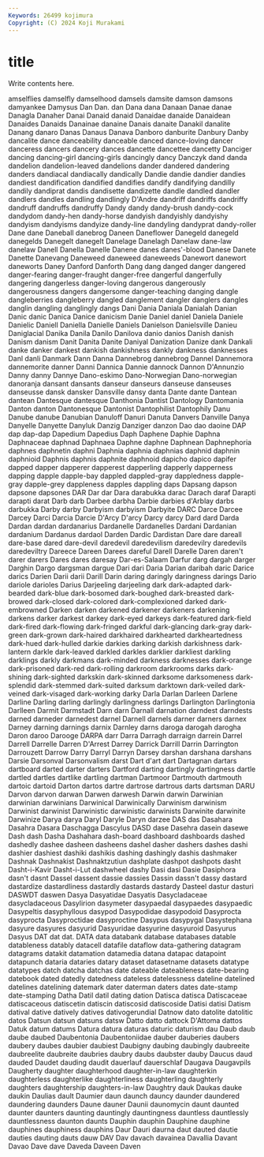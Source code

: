 ```yaml
---
Keywords: 26499 kojimura
Copyright: (C) 2024 Koji Murakami
---
```


# title

Write contents here.



amselflies damselfly damselhood damsels damsite damson
damsons damyankee Damysus Dan Dan. dan Dana dana Danaan Danae
danae Danagla Danaher Danai Danaid danaid Danaidae danaide Danaidean Danaides
Danaids Danainae danaine Danais danaite Danakil danalite Danang danaro Danas
Danaus Danava Danboro danburite Danbury Danby dancalite dance danceability danceable
danced dance-loving dancer danceress dancers dancery dances dancette dancettee dancetty
Danciger dancing dancing-girl dancing-girls dancingly dancy Danczyk dand danda dandelion
dandelion-leaved dandelions dander dandered dandering danders dandiacal dandiacally dandically Dandie
dandie dandier dandies dandiest dandification dandified dandifies dandify dandifying dandilly
dandily dandiprat dandis dandisette dandizette dandle dandled dandler dandlers dandles
dandling dandlingly D'Andre dandriff dandriffs dandriffy dandruff dandruffs dandruffy Dandy
dandy dandy-brush dandy-cock dandydom dandy-hen dandy-horse dandyish dandyishly dandyishy dandyism
dandyisms dandyize dandy-line dandyling dandyprat dandy-roller Dane dane Daneball danebrog
Daneen Daneflower Danegeld danegeld danegelds Danegelt danegelt Danelage Danelagh Danelaw
dane-law danelaw Danell Danella Danelle Danene danes danes'-blood Danese Danete
Danette Danevang Daneweed daneweed daneweeds Danewort danewort daneworts Daney Danford
Danforth Dang dang danged danger dangered danger-fearing danger-fraught danger-free dangerful
dangerfully dangering dangerless danger-loving dangerous dangerously dangerousness dangers dangersome danger-teaching
danging dangle dangleberries dangleberry dangled danglement dangler danglers dangles danglin
dangling danglingly dangs Dani Dania Daniala Danialah Danian Danic danic
Danica Danice danicism Danie Daniel daniel Daniela Daniele Danielic Daniell
Daniella Danielle Daniels Danielson Danielsville Danieu Daniglacial Danika Danila Danilo
Danilova danio danios Danish danish Danism danism Danit Danita Danite
Daniyal Danization Danize dank Dankali danke danker dankest dankish dankishness
dankly dankness danknesses Danl danli Danmark Dann Danna Dannebrog dannebrog
Dannel Dannemora dannemorite danner Danni Dannica Dannie dannock Dannon D'Annunzio
Danny danny Dannye Dano-eskimo Dano-Norwegian Dano-norwegian danoranja dansant dansants danseur
danseurs danseuse danseuses danseusse dansk dansker Dansville dansy danta Dante
dante Dantean dantean Dantesque dantesque Danthonia Dantist Dantology Dantomania Danton
danton Dantonesque Dantonist Dantophilist Dantophily Danu Danube danube Danubian Danuloff
Danuri Danuta Danvers Danville Danya Danyelle Danyette Danyluk Danzig Danziger
danzon Dao dao daoine DAP dap dap-dap Dapedium Dapedius Daph
Daphene Daphie Daphna Daphnaceae daphnad Daphnaea Daphne daphne Daphnean Daphnephoria
daphnes daphnetin daphni Daphnia daphnia daphnias daphnid daphnin daphnioid Daphnis
daphnis daphnite daphnoid dapicho dapico dapifer dapped dapper dapperer dapperest
dapperling dapperly dapperness dapping dapple dapple-bay dappled dappled-gray dappledness dapple-gray
dapple-grey dappleness dapples dappling daps Dapsang dapson dapsone dapsones DAR
Dar dar Dara darabukka darac Darach daraf Darapti darapti darat
Darb darb Darbee darbha Darbie darbies d'Arblay darbs darbukka Darby
darby Darbyism darbyism Darbyite DARC Darce Darcee Darcey Darci Darcia
Darcie D'Arcy D'arcy Darcy darcy Dard dard Darda Dardan dardan
dardanarius Dardanelle Dardanelles Dardani Dardanian dardanium Dardanus dardaol Darden Dardic
Dardistan Dare dare dareall dare-base dared dare-devil daredevil daredevilism daredevilry
daredevils daredeviltry Dareece Dareen Darees dareful Darell Darelle Daren daren't
darer darers Dares dares daresay Dar-es-Salaam Darfur darg dargah darger
Darghin Dargo dargsman dargue Dari dari Daria Darian daribah daric
Darice darics Darien Darii darii Darill Darin daring daringly daringness
darings Dario dariole darioles Darius Darjeeling darjeeling dark dark-adapted dark-bearded
dark-blue dark-bosomed dark-boughed dark-breasted dark-browed dark-closed dark-colored dark-complexioned darked dark-embrowned
Darken darken darkened darkener darkeners darkening darkens darker darkest darkey
dark-eyed darkeys dark-featured dark-field dark-fired dark-flowing dark-fringed darkful dark-glancing dark-gray
dark-green dark-grown dark-haired darkhaired darkhearted darkheartedness dark-hued dark-hulled darkie darkies
darking darkish darkishness dark-lantern darkle dark-leaved darkled darkles darklier darkliest
darkling darklings darkly darkmans dark-minded darkness darknesses dark-orange dark-prisoned dark-red
dark-rolling darkroom darkrooms darks dark-shining dark-sighted darkskin dark-skinned darksome darksomeness
dark-splendid dark-stemmed dark-suited darksum darktown dark-veiled dark-veined dark-visaged dark-working darky
Darla Darlan Darleen Darlene Darline Darling darling darlingly darlingness darlings
Darlington Darlingtonia Darlleen Darmit Darmstadt Darn darn Darnall darnation darndest
darndests darned darneder darnedest darnel Darnell darnels darner darners darnex
Darney darning darnings darnix Darnley darns daroga darogah darogha Daron
daroo Darooge DARPA darr Darra Darragh darraign darrein Darrel Darrell
Darrelle Darren D'Arrest Darrey Darrick Darrill Darrin Darrington Darrouzett Darrow
Darry Darryl Darryn Darsey darshan darshana darshans Darsie Darsonval Darsonvalism
darst Dart d'art dart Dartagnan dartars dartboard darted darter darters
Dartford darting dartingly dartingness dartle dartled dartles dartlike dartling dartman
Dartmoor Dartmouth dartmouth dartoic dartoid Darton dartos dartre dartrose dartrous
darts dartsman DARU Darvon darvon darwan Darwen darwesh Darwin darwin
Darwinian darwinian darwinians Darwinical Darwinically Darwinism darwinism Darwinist darwinist Darwinistic
darwinistic darwinists Darwinite darwinite Darwinize Darya darya Daryl Daryle Daryn
darzee DAS das Dasahara Dasahra Dasara Daschagga Dascylus DASD dase
Dasehra dasein dasewe Dash dash Dasha Dashahara dash-board dashboard dashboards
dashed dashedly dashee dasheen dasheens dashel dasher dashers dashes dashi
dashier dashiest dashiki dashikis dashing dashingly dashis dashmaker Dashnak Dashnakist
Dashnaktzutiun dashplate dashpot dashpots dasht Dasht-i-Kavir Dasht-i-Lut dashwheel dashy Dasi
dasi Dasie Dasiphora dasn't dasnt Dassel dassent dassie dassies Dassin
dassn't dassy dastard dastardize dastardliness dastardly dastards dastardy Dasteel dastur
dasturi DASWDT daswen Dasya Dasyatidae Dasyatis Dasycladaceae dasycladaceous Dasylirion dasymeter
dasypaedal dasypaedes dasypaedic Dasypeltis dasyphyllous dasypod Dasypodidae dasypodoid Dasyprocta dasyprocta
Dasyproctidae dasyproctine Dasypus dasypygal Dasystephana dasyure dasyures dasyurid Dasyuridae dasyurine
dasyuroid Dasyurus Dasyus DAT dat dat. DATA data databank database
databases datable datableness datably datacell datafile dataflow data-gathering datagram datagrams
datakit datamation datamedia datana datapac datapoint datapunch dataria dataries datary
dataset datasetname datasets datatype datatypes datch datcha datchas date dateable
dateableness date-bearing datebook dated datedly datedness dateless datelessness dateline datelined
datelines datelining datemark dater daterman daters dates date-stamp date-stamping Datha
Datil datil dating dation Datisca datisca Datiscaceae datiscaceous datiscetin datiscin
datiscosid datiscoside Datisi datisi Datism datival dative datively datives dativogerundial
Datnow dato datolite datolitic datos Datsun datsun datsuns datsw Datto
datto dattock D'Attoma dattos Datuk datum datums Datura datura daturas
daturic daturism dau Daub daub daube daubed Daubentonia Daubentoniidae dauber
dauberies daubers daubery daubes daubier daubiest Daubigny daubing daubingly daubreeite
daubreelite daubreite daubries daubry daubs daubster dauby Daucus daud dauded
Daudet dauding daudit dauerlauf dauerschlaf Daugava Daugavpils Daugherty daughter daughterhood
daughter-in-law daughterkin daughterless daughterlike daughterliness daughterling daughterly daughters daughtership daughters-in-law
Daughtry dauk Daukas dauke daukin Daulias dault Daumier daun daunch
dauncy daunder daundered daundering daunders Daune dauner Daunii daunomycin daunt
daunted daunter daunters daunting dauntingly dauntingness dauntless dauntlessly dauntlessness daunton
daunts Dauphin dauphin Dauphine dauphine dauphines dauphiness dauphins Daur Dauri
daurna daut dauted dautie dauties dauting dauts dauw DAV Dav
davach davainea Davallia Davant Davao Dave dave Daveda Daveen Daven
